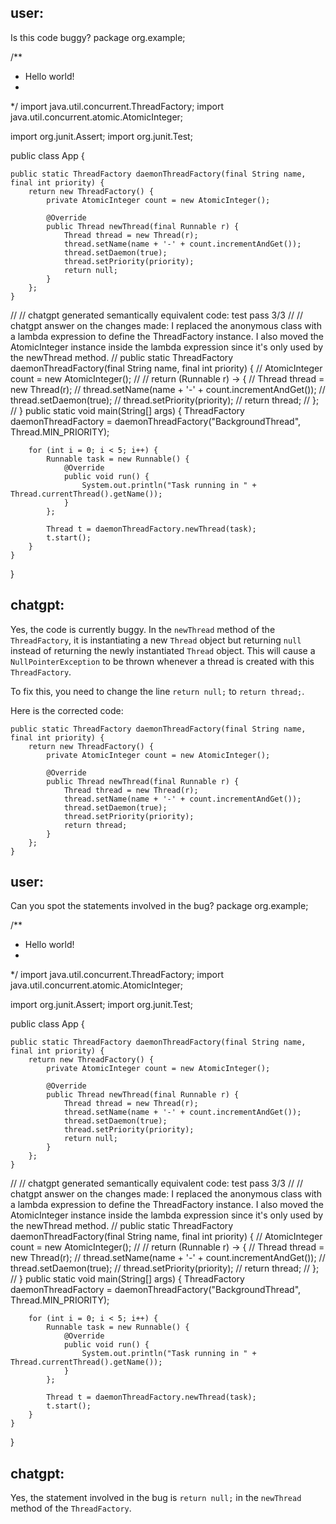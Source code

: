 

## user: 

Is this code buggy?
package org.example;

/**
 * Hello world!
 *
 */
import java.util.concurrent.ThreadFactory;
import java.util.concurrent.atomic.AtomicInteger;

import org.junit.Assert;
import org.junit.Test;

public class App {

    public static ThreadFactory daemonThreadFactory(final String name, final int priority) {
        return new ThreadFactory() {
            private AtomicInteger count = new AtomicInteger();

            @Override
            public Thread newThread(final Runnable r) {
                Thread thread = new Thread(r);
                thread.setName(name + '-' + count.incrementAndGet());
                thread.setDaemon(true);
                thread.setPriority(priority);
                return null;
            }
        };
    }
//    // chatgpt generated semantically equivalent code: test pass 3/3
//    // chatgpt answer on the changes made: I replaced the anonymous class with a lambda expression to define the ThreadFactory instance. I also moved the AtomicInteger instance inside the lambda expression since it's only used by the newThread method.
//    public static ThreadFactory daemonThreadFactory(final String name, final int priority) {
//        AtomicInteger count = new AtomicInteger();
//
//        return (Runnable r) -> {
//            Thread thread = new Thread(r);
//            thread.setName(name + '-' + count.incrementAndGet());
//            thread.setDaemon(true);
//            thread.setPriority(priority);
//            return thread;
//        };
//    }
    public static void main(String[] args) {
        ThreadFactory daemonThreadFactory = daemonThreadFactory("BackgroundThread", Thread.MIN_PRIORITY);

        for (int i = 0; i < 5; i++) {
            Runnable task = new Runnable() {
                @Override
                public void run() {
                    System.out.println("Task running in " + Thread.currentThread().getName());
                }
            };

            Thread t = daemonThreadFactory.newThread(task);
            t.start();
        }
    }
}

## chatgpt: 

Yes, the code is currently buggy. In the `newThread` method of the `ThreadFactory`, it is instantiating a new `Thread` object but returning `null` instead of returning the newly instantiated `Thread` object. This will cause a `NullPointerException` to be thrown whenever a thread is created with this `ThreadFactory`. 

To fix this, you need to change the line `return null;` to `return thread;`. 

Here is the corrected code:

```
public static ThreadFactory daemonThreadFactory(final String name, final int priority) {
    return new ThreadFactory() {
        private AtomicInteger count = new AtomicInteger();

        @Override
        public Thread newThread(final Runnable r) {
            Thread thread = new Thread(r);
            thread.setName(name + '-' + count.incrementAndGet());
            thread.setDaemon(true);
            thread.setPriority(priority);
            return thread;
        }
    };
}
```

## user: 

Can you spot the statements involved in the bug?
package org.example;

/**
 * Hello world!
 *
 */
import java.util.concurrent.ThreadFactory;
import java.util.concurrent.atomic.AtomicInteger;

import org.junit.Assert;
import org.junit.Test;

public class App {

    public static ThreadFactory daemonThreadFactory(final String name, final int priority) {
        return new ThreadFactory() {
            private AtomicInteger count = new AtomicInteger();

            @Override
            public Thread newThread(final Runnable r) {
                Thread thread = new Thread(r);
                thread.setName(name + '-' + count.incrementAndGet());
                thread.setDaemon(true);
                thread.setPriority(priority);
                return null;
            }
        };
    }
//    // chatgpt generated semantically equivalent code: test pass 3/3
//    // chatgpt answer on the changes made: I replaced the anonymous class with a lambda expression to define the ThreadFactory instance. I also moved the AtomicInteger instance inside the lambda expression since it's only used by the newThread method.
//    public static ThreadFactory daemonThreadFactory(final String name, final int priority) {
//        AtomicInteger count = new AtomicInteger();
//
//        return (Runnable r) -> {
//            Thread thread = new Thread(r);
//            thread.setName(name + '-' + count.incrementAndGet());
//            thread.setDaemon(true);
//            thread.setPriority(priority);
//            return thread;
//        };
//    }
    public static void main(String[] args) {
        ThreadFactory daemonThreadFactory = daemonThreadFactory("BackgroundThread", Thread.MIN_PRIORITY);

        for (int i = 0; i < 5; i++) {
            Runnable task = new Runnable() {
                @Override
                public void run() {
                    System.out.println("Task running in " + Thread.currentThread().getName());
                }
            };

            Thread t = daemonThreadFactory.newThread(task);
            t.start();
        }
    }
}

## chatgpt: 

Yes, the statement involved in the bug is `return null;` in the `newThread` method of the `ThreadFactory`.